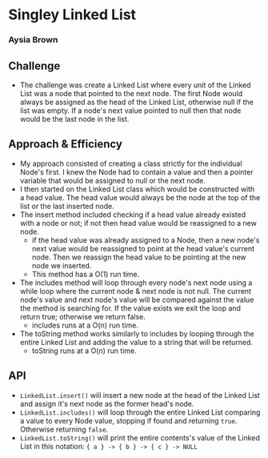 # Singley Linked List 
### Aysia Brown

## Challenge
- The challenge was create a Linked List where every unit of the Linked List was a node that pointed to the next node. The first Node would always be assigned as the head of the Linked List, otherwise null if the list was empty. If a node's next value pointed to null then that node would be the last node in the list. 

## Approach & Efficiency 
- My approach consisted of creating a class strictly for the individual Node's first. I knew the Node had to contain a value and then a pointer variable that would be assigned to null or the next node. 
- I then started on the Linked List class which would be constructed with a head value. The head value would always be the node at the top of the list or the last inserted node. 
- The insert method included checking if a head value already existed with a node or not; if not then head value would be reassigned to a new node. 
    - if the head value was already assigned to a Node, then a new node's next value would be reassigned to point at the head value's current node. Then we reassign the head value to be pointing at the new node we inserted. 
    - This method has a O(1) run time.
- The includes method will loop through every node's next node using a while loop where the current node & next node is not null. The current node's value and next node's value will be compared against the value the method is searching for. If the value exists we exit the loop and return true; otherwise we return false. 
    - includes runs at a O(n) run time.
- The toString method works similarly to includes by looping through the entire Linked List and adding the value to a string that will be returned. 
    - toString runs at a O(n) run time. 

## API
- `LinkedList.insert()` will insert a new node at the head of the Linked List and assign it's next node as the former head's node.
- `LinkedList.includes()` will loop through the entire Linked List comparing a value to every Node value, stopping if found and returning `true`. Otherwise returning `false`. 
- `LinkedList.toString()` will print the entire contents's value of the Linked List in this notation: `{ a } -> { b } -> { c } -> NULL` 